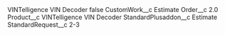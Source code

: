<?xml version="1.0" encoding="UTF-8"?>
<CustomMetadata xmlns="http://soap.sforce.com/2006/04/metadata" xmlns:xsi="http://www.w3.org/2001/XMLSchema-instance" xmlns:xsd="http://www.w3.org/2001/XMLSchema">
    <label>VINTelligence VIN Decoder</label>
    <protected>false</protected>
    <values>
        <field>CustomWork__c</field>
        <value xsi:type="xsd:string">Estimate</value>
    </values>
    <values>
        <field>Order__c</field>
        <value xsi:type="xsd:double">2.0</value>
    </values>
    <values>
        <field>Product__c</field>
        <value xsi:type="xsd:string">VINTelligence VIN Decoder</value>
    </values>
    <values>
        <field>StandardPlusaddon__c</field>
        <value xsi:type="xsd:string">Estimate</value>
    </values>
    <values>
        <field>StandardRequest__c</field>
        <value xsi:type="xsd:string">2-3</value>
    </values>
</CustomMetadata>

